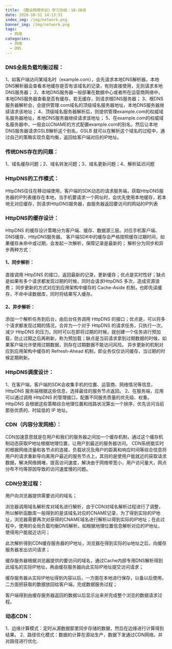```yaml
---
title: 《趣谈网络协议》学习总结：18-20讲
date: 2020-10-31 14:13:51
index_img: /img/network.png
banner_img: /img/network.png
tags:
  - 网络
categories:
  - 网络
  - DNS
---
```

### DNS全局负载均衡过程：
1、如客户端访问某域名时（example.com），会先请求本地DNS解析器，本地DNS解析器会查看本地缓存是否有该域名的记录，有则直接使用，无则请求本地DNS服务器；
2、本地DNS服务器一般部署在数据中心或者所在运营商网络中，本地DNS服务器查看是否有缓存，若无缓存，则请求根DNS服务器；
3、根DNS服务器解析会，会提供管理.com域名的顶级域名服务器地址，本地DNS服务器继续请求该地址；
4、顶级域名服务器解析后，则提供管理example.com的权威域名服务器地址，本地DNS服务器继续请求该地址；
5、在example.com的权威域名服务器中，一般会以CNAME的方式配置example.com的别名，然后让本地DNS服务器请求GSLB解析这个别名，GSLB 就可以在解析这个域名的过程中，通过自己的策略实现负载均衡，返回给客户端对应的IP地址。

### 传统DNS存在的问题：
1、域名缓存问题；2、域名转发问题；3、域名更新问题；4、解析延迟问题
### HttpDNS的工作模式：
HttpDNS往往在移动端使用，客户端的SDK动态的请求服务端，获取HttpDNS服务器的IP列表缓存在本地，当手机要请求一个网址时，会优先使用本地缓存，若本地无对应缓存，则请求HttpDNS服务器，由服务器返回要访问的网站的IP列表
### HttpDNS的缓存设计：
HttpDNS 的缓存设计策略分为客户端、缓存、数据源三层。对应手机客户端、DNS缓存、HttpDNS服务器。
客户端SDK中的缓存会严格按照缓存过期时间，如果缓存未命中或过期，会发起一次解析，保障记录是最新的；
解析分为同步和异步两种方式：
#### 1、同步解析：
直接调用 HttpDNS 的接口，返回最新的记录，更新缓存；优点是实时性好；缺点是如果有多个请求都发现过期的时候，同时会请求HttpDNS 多次，造成资源浪费；
同步更新的方式对应到应用架构中缓存的 Cache-Aside 机制，也即先读缓存，不命中读数据库，同时将结果写入缓存。
#### 2、异步解析：
添加一个解析任务到后台，由后台任务调用 HttpDNS 的接口；优点是，可以将多个请求都发现过期的情况，合并为一个对于 HttpDNS 的请求任务，只执行一次，减少 HttpDNS 的压力。同时可以在即将过期的时候，就创建一个任务进行预加载，防止过期之后再刷新，称为预加载；缺点是当前请求拿到过期数据的时候，如果客户端允许使用过期数据，则存在过期数据不能访问风险。
异步更新的机制对应到应用架构中缓存的 Refresh-Ahead 机制，即业务仅仅访问缓存，当过期的时候定期刷新。
### HttpDNS调度设计：
1、在客户端，客户端的SDK会收集手机的位置、运营商、网络情况等信息，HttpDNS 服务端根据这些信息，选择最佳的服务节点返回。
2、在服务端，应用可以通过调用 HttpDNS 的管理接口，配置不同服务质量的优先级、权重。HttpDNS 会根据这些策略综合地理位置和线路状况算出一个排序，优先访问当前那些优质的、时延低的 IP 地址。

### CDN（内容分发网络）：
CDN加速意思就是在用户和我们的服务器之间加一个缓存机制，通过这个缓存机制动态获取IP地址根据地理位置，让用户到最近的服务器访问。
CDN系统能实时的根据网络流量和各节点的连接，负载状况及用户的距离和响应时间等综合信息将用户的请求重新导向离用户最近的服务节点上，其目的是使用户能就近的获取请求数据，解决网络拥堵，提高访问速度，解决由于网络带宽小，用户访问量大，网点分布不均等原因导致的访问速度慢的问题。
### CDN分发过程：
用户向浏览器提供需要访问的域名；

浏览器调用域名解析库对域名进行解析，由于CDN对域名解析过程进行了调整，所以解析函数库一般得到的是该域名对应的CNAME记录，为了得到实际的IP地址，浏览器需要再次对获得的CNAME域名进行解析以得到实际的IP地址；在此过程中，使用的全局负载均衡DNS解析。如根据地理位置信息解析对应的IP地址，使得用户能就近访问；

此次解析得到CDN缓存服务器的IP地址，浏览器在得到实际的ip地址之后，向缓存服务器发出访问请求；

缓存服务器根据浏览器提供的要访问的域名，通过Cache内部专用DNS解析得到此域名的实际IP地址，再由缓存服务器向此实际IP地址提交访问请求；

缓存服务器从实际IP地址得到内容以后，一方面在本地进行保存，以备以后使用，二方面把获取的数据放回给客户端，完成数据服务过程；

客户端得到由缓存服务器返回的数据以后显示出来并完成整个浏览的数据请求过程。
### 动态CDN：
1、边缘计算模式：定时从源数据那里同步存储的数据，然后在边缘进行计算得到结果。
2、路径优化模式：数据的计算在源站生产，数据下发通过CDN网络，并对路径进行优化.

